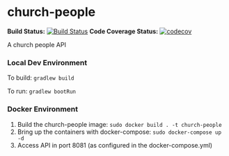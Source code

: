 
# church-people
**Build Status:**
[![Build Status](https://travis-ci.com/rowanpi/church-people.svg?branch=master)](https://travis-ci.com/rowanpi/church-people)
**Code Coverage Status:**
[![codecov](https://codecov.io/gh/rowanpi/church-people/branch/master/graph/badge.svg)](https://codecov.io/gh/rowanpi/church-people)

A church people API

### Local Dev Environment
To build: `gradlew build`

To run: `gradlew bootRun`

### Docker Environment
1. Build the church-people image: `sudo docker build . -t church-people`
2. Bring up the containers with docker-compose: `sudo docker-compose up -d`
3. Access API in port 8081 (as configured in the docker-compose.yml)
